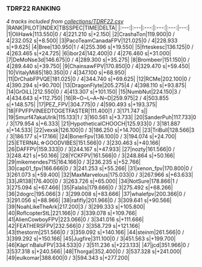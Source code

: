### TDRF22 RANKING
*4 tracks included from [collections/TDRF22.csv](/collections/TDRF22.csv)*
|RANK|PILOT|INDEX|TBSSPEC|TIME|DELTA|
|:---:|:---|:---:|:---:|:---:|---:|
|1|OliHawk|113.550|0 / 4|221.210 s|+2.150|
|2|CrashaTon|119.900|0 / 4|232.052 s|+8.500|
|3|PacoTeamCanadaFPV|121.025|0 / 4|228.933 s|+9.625|
|4|Bree|130.950|1 / 4|255.396 s|+19.550|
|5|frteskesc|136.125|0 / 4|263.465 s|+24.725|
|6|ibor24|142.400|0 / 4|276.460 s|+31.000|
|7|DeMoNse3d|146.675|0 / 4|289.300 s|+35.275|
|8|Brombeer|151.150|0 / 4|289.440 s|+39.750|
|9|ChainsawFPV|170.850|0 / 4|329.470 s|+59.450|
|10|VitalyMi85|180.350|0 / 4|347.100 s|+68.950|
|11|DrChabFPVQE|181.025|0 / 4|344.740 s|+69.625|
|12|RCMe|202.100|0 / 4|390.294 s|+90.700|
|13|DragonFlyte|205.275|4 / 4|398.110 s|+93.875|
|14|GrOiLL|212.550|0 / 4|413.307 s|+101.150|
|15|NumbNut|224.150|3 / 4|434.643 s|+112.750|
|16|R~O~L~A~N~D|259.975|2 / 4|503.855 s|+148.575|
|17|PEZ_FPV|304.775|0 / 4|590.493 s|+193.375|
|18|FPVFPVINEEDTOGETFASTER|111.400|1 / 3|171.747 s||
|19|Smurf47akaUlrik|115.133|1 / 3|160.561 s|+3.733|
|20|SanderPuh|117.733|0 / 3|179.954 s|+6.333|
|21|HypotheticalCHOOCH|125.933|0 / 3|181.887 s|+14.533|
|22|vexsk|126.100|0 / 3|186.250 s|+14.700|
|23|TriBull|128.566|3 / 3|186.177 s|+17.166|
|24|BonerFpv|136.100|0 / 3|194.074 s|+24.700|
|25|ETERNAL☆GOODVIBES|151.566|0 / 3|230.463 s|+40.166|
|26|DAFFPV|159.333|0 / 3|244.167 s|+47.933|
|27|nozty|161.566|0 / 3|248.421 s|+50.166|
|28|YCKFPV|161.566|0 / 3|248.864 s|+50.166|
|29|mikemendes715|164.166|0 / 3|236.235 s|+52.766|
|30|cap01_fpv|166.666|0 / 3|241.253 s|+55.266|
|31|xenon_fpv|170.800|0 / 3|261.073 s|+59.400|
|32|MaxMarvelous|175.033|0 / 3|267.966 s|+63.633|
|33|JR138|176.400|0 / 3|263.726 s|+65.000|
|34|NotSure|178.866|1 / 3|275.094 s|+67.466|
|35|Falalis|179.666|0 / 3|275.492 s|+68.266|
|36|2dogrc|195.066|3 / 3|299.008 s|+83.666|
|37|whalefpv|200.366|0 / 3|291.056 s|+88.966|
|38|rafifly|201.966|0 / 3|309.641 s|+90.566|
|39|NoahLikeTheArk|217.200|3 / 3|299.333 s|+105.800|
|40|RoflcopterStL|221.166|0 / 3|339.078 s|+109.766|
|41|AlienCowboyFPV|223.066|0 / 3|341.016 s|+111.666|
|42|FEATHERSFPV|232.566|0 / 3|358.729 s|+121.166|
|43|thestorm|251.566|0 / 3|359.092 s|+140.166|
|44|steinm|261.566|0 / 3|399.292 s|+150.166|
|45|Jugfire|311.100|0 / 3|451.563 s|+199.700|
|46|Käpt´nBaluFPV|334.533|0 / 3|511.236 s|+223.133|
|47|jcd|351.966|0 / 3|537.318 s|+240.566|
|48|Thorgal|352.400|0 / 3|537.328 s|+241.000|
|49|eulkomar|388.600|0 / 3|594.343 s|+277.200|
